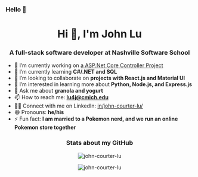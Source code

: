 ### Hello 👋

<h1 align="center">Hi 👋, I'm John Lu</h1>

<h3 align="center">A full-stack software developer at Nashville Software School</h3>

- 🔭 I’m currently working on [a ASP.Net Core Controller Project](https://github.com/john-courter-lu/HouseRules)
- 🌱 I’m currently learning **C#/.NET and SQL**
- 👯 I’m looking to collaborate on **projects with React.js and Material UI**
- 🤔 I’m interested in learning more about **Python, Node.js, and Express.js**
- 💬 Ask me about **granola and yogurt**
- 📫 How to reach me: **lu4j@cmich.edu**
- 👨‍💼 Connect with me on LinkedIn: [in/john-courter-lu/](https://www.linkedin.com/in/john-courter-lu/)
- 😄 Pronouns: **he/his**
- ⚡ Fun fact: **I am married to a Pokemon nerd, and we run an online Pokemon store together**

<h3 align="center">Stats about my GitHub</h3>

<p align="center"><img src="https://github-readme-stats.vercel.app/api/top-langs?username=john-courter-lu&show_icons=true&locale=en&layout=compact" alt="john-courter-lu" /></p>

<p align="center"><img src="https://github-readme-streak-stats.herokuapp.com/?user=john-courter-lu&" alt="john-courter-lu" /></p>
